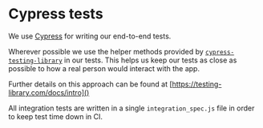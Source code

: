 # Cypress tests

We use [Cypress](https://www.cypress.io/) for writing our end-to-end tests.

Wherever possible we use the helper methods provided by [`cypress-testing-library`](https://www.npmjs.com/package/@testing-library/cypress) in our tests. This helps us keep our tests as close as possible to how a real person would interact with the app.

Further details on this approach can be found at [https://testing-library.com/docs/intro]()

All integration tests are written in a single `integration_spec.js` file in order to keep test time down in CI.
